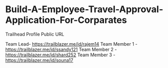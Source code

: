 # Build-A-Employee-Travel-Approval-Application-For-Corparates

Trailhead Profile Public URL

Team Lead- https://trailblazer.me/id/rajem14
Team Member 1 - https://trailblazer.me/id/ssandy121
Team Member 2 - https://trailblazer.me/id/shard252
Team Member 3 - https://trailblazer.me/id/souna17
